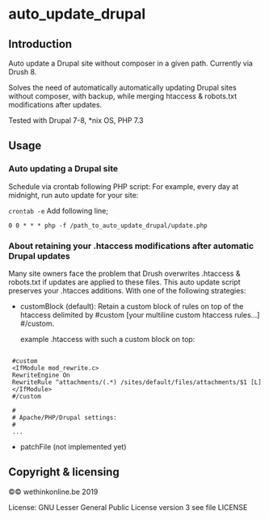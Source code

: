 # auto_update_drupal
Introduction
----
Auto update a Drupal site without composer in a given path. Currently via Drush 8. 

 Solves the need of automatically automatically updating Drupal sites without composer, with backup, while merging htaccess &amp; robots.txt modifications after updates.



 Tested with Drupal 7-8, *nix OS, PHP 7.3

Usage
---
### Auto updating a Drupal site
Schedule via crontab following PHP script:
For example, every day at midnight, run auto update for your site:

```crontab -e```
Add following line;

```0 0 * * * php -f /path_to_auto_update_drupal/update.php```



### About retaining your .htaccess modifications after automatic Drupal updates
Many site owners face the problem that Drush overwrites .htaccess & robots.txt if updates are applied to these files. This auto update script preserves your .htacces additions. With one of the following strategies:

 - customBlock (default):
    Retain a custom block of rules on top of the htaccess delimited by #custom [your multiline custom htaccess rules...] #/custom.

    example .htaccess with such a custom block on top:
```

 #custom
 <IfModule mod_rewrite.c>
 RewriteEngine On
 RewriteRule ^attachments/(.*) /sites/default/files/attachments/$1 [L]
 </IfModule>
 #/custom

 #
 # Apache/PHP/Drupal settings:
 #
 ...
 ```
 - patchFile (not implemented yet)
 
Copyright & licensing
---
  ©© wethinkonline.be 2019

 License: GNU Lesser General Public License version 3
          see file LICENSE
